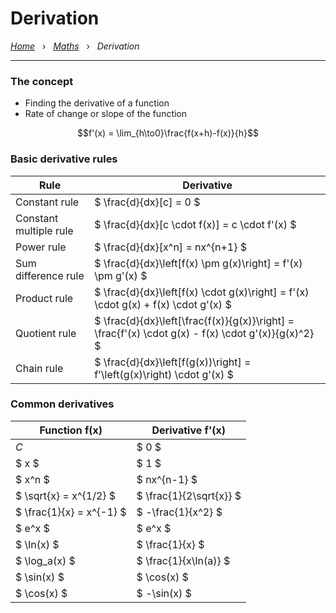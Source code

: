 # Derivation

*[Home](../README.md)* &nbsp; › &nbsp; 
*[Maths](./maths.md)* &nbsp; › &nbsp; 
*Derivation*

---

### The concept

- Finding the derivative of a function
- Rate of change or slope of the function

```math
f'(x) = \lim_{h\to0}\frac{f(x+h)-f(x)}{h}
```

### Basic derivative rules

Rule | Derivative
---|---
Constant rule | $ \frac{d}{dx}[c] = 0 $
Constant multiple rule | $ \frac{d}{dx}[c \cdot f(x)] = c \cdot f'(x) $
Power rule | $ \frac{d}{dx}[x^n] = nx^{n+1} $
Sum difference rule | $ \frac{d}{dx}\left[f(x) \pm g(x)\right] = f'(x) \pm g'(x) $
Product rule | $ \frac{d}{dx}\left[f(x) \cdot g(x)\right] = f'(x) \cdot g(x) + f(x) \cdot g'(x) $
Quotient rule | $ \frac{d}{dx}\left[\frac{f(x)}{g(x)}\right] = \frac{f'(x) \cdot g(x) - f(x) \cdot g'(x)}{g(x)^2} $
Chain rule | $ \frac{d}{dx}\left[f(g(x))\right] = f'\left(g(x)\right) \cdot g'(x) $
### Common derivatives

Function f(x) | Derivative f'(x)
---|---
$C$ | $ 0 $
$ x $ | $ 1 $
$ x^n $ | $ nx^{n-1} $
$ \sqrt{x} = x^{1/2} $ | $ \frac{1}{2\sqrt{x}} $
$ \frac{1}{x} = x^{-1} $ | $ -\frac{1}{x^2} $
$ e^x $ | $ e^x $
$ \ln(x) $ | $ \frac{1}{x} $
$ \log_a(x) $ | $ \frac{1}{x\ln(a)} $
$ \sin(x) $ | $ \cos(x) $
$ \cos(x) $ | $ -\sin(x) $